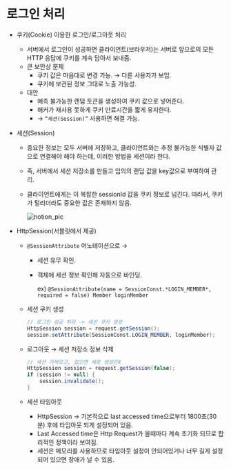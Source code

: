 # 로그인 처리
- 쿠키(Cookie) 이용한 로그인/로그아웃 처리
    - 서버에서 로그인이 성공하면 클라이언트(브라우저)는 서버로 앞으로의 모든 HTTP 응답에 쿠키를 계속 담아서 보내줌.
    - 큰 보안상 문제
        - 쿠키 값은 마음대로 변경 가능. → 다른 사용자가 보임.
        - 쿠키에 보관된 정보 그대로 노출 가능성.
    - 대안
        - 예측 불가능한 랜덤 토큰을 생성하여 쿠키 값으로 넣어준다.
        - 해커가 재사용 못하게 쿠키 만료시간을 짧게 유지한다.
        - → `“세션(Session)”` 사용하면 해결 가능.
- 세션(Session)
    - 중요한 정보는 모두 서버에 저장하고, 클라이언트와는 추정 불가능한 식별자 값으로 연결해야 해야 하는데, 이러한 방법을 세션이라 한다.
    - 즉, 서버에서 세션 저장소를 만들고 임의의 랜덤 값을 key값으로 부여하여 관리.
    - 클라이언트에게는 이 복잡한 sessionId 값을 쿠키 정보로 넘긴다. 따라서, 쿠키가 털리더라도 중요한 값은 존재하지 않음.

        ![notion_pic](https://user-images.githubusercontent.com/73485743/197197726-f163e19b-b6ec-46de-95f0-a5fd32720905.png)

- HttpSession(서블릿에서 제공)
    - `@SessionAttribute` 어노테이션으로 →
        - 세션 유무 확인.
        - 객체에 세션 정보 확인해 자동으로 바인딩.

            ex) `@SessionAttribute(name = SessionConst.*LOGIN_MEMBER*, required = false) Member loginMember`

    - 세션 쿠키 생성

        ```java
        // 로그인 성공 처리 -> 세션 쿠키 생성
        HttpSession session = request.getSession();
        session.setAttribute(SessionConst.LOGIN_MEMBER, loginMember);
        ```

    - 로그아웃 → 세션 저장소 정보 삭제

        ```java
        // 세션 가져오고, 없으면 새로 생성은X
        HttpSession session = request.getSession(false);
        if (session != null) {
            session.invalidate();
        }
        ```

    - 세션 타임아웃
        - HttpSession → 기본적으로 last accessed time으로부터 1800초(30분) 후에 타임아웃 되게 설정되어 있음.
        - Last Accessed time은 Http Request가 올때마다 계속 초기화 되므로 합리적인 정책이라 보여짐.
        - 세션은 메모리를 사용하므로 타임아웃 설정이 안되어있거나 너무 길게 설정되어 있으면 장애가 날 수 있음.

